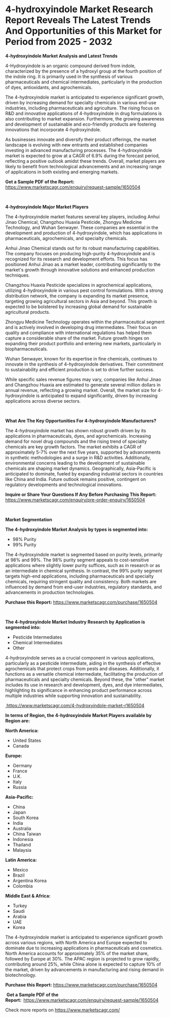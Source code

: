 <p><h1>4-hydroxyindole Market Research Report Reveals The Latest Trends And Opportunities of this Market for Period from 2025 - 2032</h1></p><p><strong>4-hydroxyindole Market Analysis and Latest Trends</strong></p>
<p><p>4-Hydroxyindole is an organic compound derived from indole, characterized by the presence of a hydroxyl group at the fourth position of the indole ring. It is primarily used in the synthesis of various pharmaceuticals and chemical intermediates, particularly in the production of dyes, antioxidants, and agrochemicals. </p><p>The 4-hydroxyindole market is anticipated to experience significant growth, driven by increasing demand for specialty chemicals in various end-use industries, including pharmaceuticals and agriculture. The rising focus on R&D and innovative applications of 4-hydroxyindole in drug formulations is also contributing to market expansion. Furthermore, the growing awareness and development of sustainable and eco-friendly products are fostering innovations that incorporate 4-hydroxyindole.</p><p>As businesses innovate and diversify their product offerings, the market landscape is evolving with new entrants and established companies investing in advanced manufacturing processes. The 4-hydroxyindole market is expected to grow at a CAGR of 6.9% during the forecast period, reflecting a positive outlook amidst these trends. Overall, market players are likely to benefit from technological advancements and an increasing range of applications in both existing and emerging markets.</p></p>
<p><strong>Get a Sample PDF of the Report:&nbsp;</strong> <a href="https://www.marketscagr.com/enquiry/request-sample/1650504?utm_campaign=3092&utm_medium=2&utm_source=Github&utm_content=ia&utm_term=23032025&utm_id=4-hydroxyindole">https://www.marketscagr.com/enquiry/request-sample/1650504</a></p>
<p>&nbsp;</p>
<p><strong>4-hydroxyindole Major Market Players</strong></p>
<p><p>The 4-hydroxyindole market features several key players, including Anhui Jinao Chemical, Changzhou Huaxia Pesticide, Zhongyu Medicine Technology, and Wuhan Senwayer. These companies are essential in the development and production of 4-hydroxyindole, which has applications in pharmaceuticals, agrochemicals, and specialty chemicals.</p><p>Anhui Jinao Chemical stands out for its robust manufacturing capabilities. The company focuses on producing high-purity 4-hydroxyindole and is recognized for its research and development efforts. This focus has positioned Anhui Jinao as a market leader, contributing significantly to the market's growth through innovative solutions and enhanced production techniques.</p><p>Changzhou Huaxia Pesticide specializes in agrochemical applications, utilizing 4-hydroxyindole in various pest control formulations. With a strong distribution network, the company is expanding its market presence, targeting growing agricultural sectors in Asia and beyond. This growth is expected to be bolstered by increasing global demand for sustainable agricultural products.</p><p>Zhongyu Medicine Technology operates within the pharmaceutical segment and is actively involved in developing drug intermediates. Their focus on quality and compliance with international regulations has helped them capture a considerable share of the market. Future growth hinges on expanding their product portfolio and entering new markets, particularly in biopharmaceuticals.</p><p>Wuhan Senwayer, known for its expertise in fine chemicals, continues to innovate in the synthesis of 4-hydroxyindole derivatives. Their commitment to sustainability and efficient production is set to drive further success. </p><p>While specific sales revenue figures may vary, companies like Anhui Jinao and Changzhou Huaxia are estimated to generate several million dollars in annual revenue, reflecting a growing market. Overall, the market size for 4-hydroxyindole is anticipated to expand significantly, driven by increasing applications across diverse sectors.</p></p>
<p>&nbsp;</p>
<p><strong>What Are The Key Opportunities For 4-hydroxyindole Manufacturers?</strong></p>
<p><p>The 4-hydroxyindole market has shown robust growth driven by its applications in pharmaceuticals, dyes, and agrochemicals. Increasing demand for novel drug compounds and the rising trend of specialty chemicals are key growth factors. The market exhibits a CAGR of approximately 5-7% over the next five years, supported by advancements in synthetic methodologies and a surge in R&D activities. Additionally, environmental concerns leading to the development of sustainable chemicals are shaping market dynamics. Geographically, Asia-Pacific is anticipated to dominate, fueled by expanding industrial sectors in countries like China and India. Future outlook remains positive, contingent on regulatory developments and technological innovations.</p></p>
<p><strong>Inquire or Share Your Questions If Any Before Purchasing This Report:</strong> <a href="https://www.marketscagr.com/enquiry/pre-order-enquiry/1650504?utm_campaign=3092&utm_medium=2&utm_source=Github&utm_content=ia&utm_term=23032025&utm_id=4-hydroxyindole">https://www.marketscagr.com/enquiry/pre-order-enquiry/1650504</a></p>
<p>&nbsp;</p>
<p><strong>Market Segmentation</strong></p>
<p><strong>The 4-hydroxyindole Market Analysis by types is segmented into:</strong></p>
<p><ul><li>98% Purity</li><li>99% Purity</li></ul></p>
<p><p>The 4-hydroxyindole market is segmented based on purity levels, primarily at 98% and 99%. The 98% purity segment appeals to cost-sensitive applications where slightly lower purity suffices, such as in research or as an intermediate in chemical synthesis. In contrast, the 99% purity segment targets high-end applications, including pharmaceuticals and specialty chemicals, requiring stringent quality and consistency. Both markets are influenced by demand from end-user industries, regulatory standards, and advancements in production technologies.</p></p>
<p><strong>Purchase this Report:&nbsp;</strong><a href="https://www.marketscagr.com/purchase/1650504?utm_campaign=3092&utm_medium=2&utm_source=Github&utm_content=ia&utm_term=23032025&utm_id=4-hydroxyindole">https://www.marketscagr.com/purchase/1650504</a></p>
<p>&nbsp;</p>
<p><strong>The 4-hydroxyindole Market Industry Research by Application is segmented into:</strong></p>
<p><ul><li>Pesticide Intermediates</li><li>Chemical Intermediates</li><li>Other</li></ul></p>
<p><p>4-hydroxyindole serves as a crucial component in various applications, particularly as a pesticide intermediate, aiding in the synthesis of effective agrochemicals that protect crops from pests and diseases. Additionally, it functions as a versatile chemical intermediate, facilitating the production of pharmaceuticals and specialty chemicals. Beyond these, the "other" market includes its use in research and development, dyes, and dye intermediates, highlighting its significance in enhancing product performance across multiple industries while supporting innovation and sustainability.</p></p>
<p><a href="https://www.marketscagr.com/4-hydroxyindole-market-r1650504?utm_campaign=3092&utm_medium=2&utm_source=Github&utm_content=ia&utm_term=23032025&utm_id=4-hydroxyindole">&nbsp;https://www.marketscagr.com/4-hydroxyindole-market-r1650504</a></p>
<p><strong>In terms of Region, the 4-hydroxyindole Market Players available by Region are:</strong></p>
<p>
    <p> <strong> North America: </strong>
        <ul>
            <li>United States</li>
            <li>Canada</li>
        </ul>
        </p> 
    <p> <strong> Europe: </strong>
        <ul>
            <li>Germany</li>
            <li>France</li>
            <li>U.K.</li>
            <li>Italy</li>
            <li>Russia</li>
        </ul>
        </p> 
    <p> <strong> Asia-Pacific: </strong>
        <ul>
            <li>China</li>
            <li>Japan</li>
            <li>South Korea</li>
            <li>India</li>
            <li>Australia</li>
            <li>China Taiwan</li>
            <li>Indonesia</li>
            <li>Thailand</li>
            <li>Malaysia</li>
        </ul>
        </p> 
    <p> <strong> Latin America: </strong>
        <ul>
            <li>Mexico</li>
            <li>Brazil</li>
            <li>Argentina Korea</li>
            <li>Colombia</li>
        </ul>
        </p> 
    <p> <strong> Middle East & Africa: </strong>
        <ul>
            <li>Turkey</li>
            <li>Saudi</li>
            <li>Arabia</li>
            <li>UAE</li>
            <li>Korea</li>
        </ul>
    </p>
    </p>
<p><p>The 4-hydroxyindole market is anticipated to experience significant growth across various regions, with North America and Europe expected to dominate due to increasing applications in pharmaceuticals and cosmetics. North America accounts for approximately 35% of the market share, followed by Europe at 30%. The APAC region is projected to grow rapidly, contributing around 25%, while China alone is expected to capture 10% of the market, driven by advancements in manufacturing and rising demand in biotechnology.</p></p>
<p><strong>Purchase this Report: </strong><a href="https://www.marketscagr.com/purchase/1650504?utm_campaign=3092&utm_medium=2&utm_source=Github&utm_content=ia&utm_term=23032025&utm_id=4-hydroxyindole">https://www.marketscagr.com/purchase/1650504</a></p>
<p>&nbsp;<strong>Get a Sample PDF of the Report:&nbsp;&nbsp;</strong><a href="https://www.marketscagr.com/enquiry/request-sample/1650504?utm_campaign=3092&utm_medium=2&utm_source=Github&utm_content=ia&utm_term=23032025&utm_id=4-hydroxyindole">https://www.marketscagr.com/enquiry/request-sample/1650504</a></p>
<p><strong></strong></p>
<p>Check more reports on <a href="https://www.marketscagr.com/?utm_campaign=3092&utm_medium=2&utm_source=Github&utm_content=ia&utm_term=23032025&utm_id=4-hydroxyindole">https://www.marketscagr.com/</a></p>